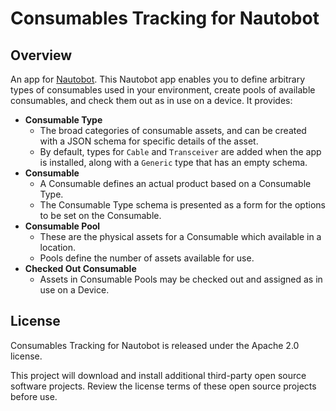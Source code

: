 # Consumables Tracking for Nautobot

## Overview

An app for [Nautobot](https://github.com/nautobot/nautobot).
This Nautobot app enables you to define arbitrary types of consumables used in your environment, create pools of available consumables, and check them out as in use on a device.
It provides:

- **Consumable Type**
  - The broad categories of consumable assets, and can be created with a JSON schema for specific details of the asset.
  - By default, types for `Cable` and `Transceiver` are added when the app is installed, along with a `Generic` type that has an empty schema.
- **Consumable**
  - A Consumable defines an actual product based on a Consumable Type.
  - The Consumable Type schema is presented as a form for the options to be set on the Consumable.
- **Consumable Pool**
  - These are the physical assets for a Consumable which available in a location.
  - Pools define the number of assets available for use.
- **Checked Out Consumable**
  - Assets in Consumable Pools may be checked out and assigned as in use on a Device.

## License

Consumables Tracking for Nautobot is released under the Apache 2.0 license.

This project will download and install additional third-party open source software projects.
Review the license terms of these open source projects before use.
